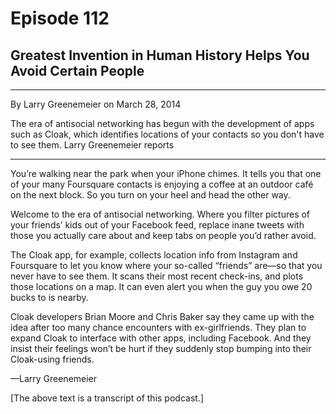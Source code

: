 # Episode 112

## Greatest Invention in Human History Helps You Avoid Certain People

---

By Larry Greenemeier on March 28, 2014

The era of antisocial networking has begun with the development of apps such as Cloak, which identifies locations of your contacts so you don't have to see them. Larry Greenemeier reports

---

You’re walking near the park when your iPhone chimes. It tells you that one of your many Foursquare contacts is enjoying a coffee at an outdoor café on the next block. So you turn on your heel and head the other way.

Welcome to the era of antisocial networking. Where you filter pictures of your friends’ kids out of your Facebook feed, replace inane tweets with those you actually care about and keep tabs on people you’d rather avoid.

The Cloak app, for example, collects location info from Instagram and Foursquare to let you know where your so-called “friends” are—so that you never have to see them. It scans their most recent check-ins, and plots those locations on a map. It can even alert you when the guy you owe 20 bucks to is nearby.

Cloak developers Brian Moore and Chris Baker say they came up with the idea after too many chance encounters with ex-girlfriends. They plan to expand Cloak to interface with other apps, including Facebook. And they insist their feelings won’t be hurt if they suddenly stop bumping into their Cloak-using friends.

—Larry Greenemeier

[The above text is a transcript of this podcast.]

